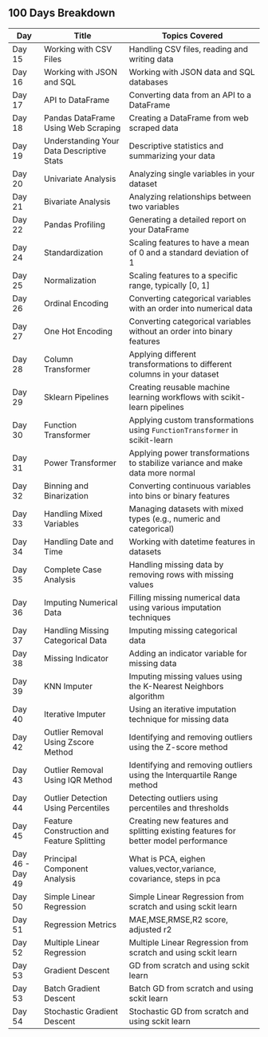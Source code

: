 ## 100 Days Breakdown

| Day   | Title                              | Topics Covered                                                                 |
|-------|------------------------------------|--------------------------------------------------------------------------------|
| Day 15 | Working with CSV Files             | Handling CSV files, reading and writing data                                     |
| Day 16 | Working with JSON and SQL          | Working with JSON data and SQL databases                                        |
| Day 17 | API to DataFrame                   | Converting data from an API to a DataFrame                                       |
| Day 18 | Pandas DataFrame Using Web Scraping | Creating a DataFrame from web scraped data                                      |
| Day 19 | Understanding Your Data Descriptive Stats | Descriptive statistics and summarizing your data                                |
| Day 20 | Univariate Analysis                | Analyzing single variables in your dataset                                      |
| Day 21 | Bivariate Analysis                 | Analyzing relationships between two variables                                   |
| Day 22 | Pandas Profiling                   | Generating a detailed report on your DataFrame                                  |
| Day 24 | Standardization                    | Scaling features to have a mean of 0 and a standard deviation of 1             |
| Day 25 | Normalization                      | Scaling features to a specific range, typically [0, 1]                         |
| Day 26 | Ordinal Encoding                   | Converting categorical variables with an order into numerical data             |
| Day 27 | One Hot Encoding                   | Converting categorical variables without an order into binary features         |
| Day 28 | Column Transformer                 | Applying different transformations to different columns in your dataset        |
| Day 29 | Sklearn Pipelines                  | Creating reusable machine learning workflows with scikit-learn pipelines        |
| Day 30 | Function Transformer               | Applying custom transformations using `FunctionTransformer` in scikit-learn    |
| Day 31 | Power Transformer                  | Applying power transformations to stabilize variance and make data more normal |
| Day 32 | Binning and Binarization           | Converting continuous variables into bins or binary features                   |
| Day 33 | Handling Mixed Variables           | Managing datasets with mixed types (e.g., numeric and categorical)             |
| Day 34 | Handling Date and Time             | Working with datetime features in datasets                                     |
| Day 35 | Complete Case Analysis             | Handling missing data by removing rows with missing values                     |
| Day 36 | Imputing Numerical Data           | Filling missing numerical data using various imputation techniques             |
| Day 37 | Handling Missing Categorical Data  | Imputing missing categorical data                                              |
| Day 38 | Missing Indicator                  | Adding an indicator variable for missing data                                  |
| Day 39 | KNN Imputer                        | Imputing missing values using the K-Nearest Neighbors algorithm                |
| Day 40 | Iterative Imputer                  | Using an iterative imputation technique for missing data                       |
| Day 42 | Outlier Removal Using Zscore Method| Identifying and removing outliers using the Z-score method                     |
| Day 43 | Outlier Removal Using IQR Method   | Identifying and removing outliers using the Interquartile Range method         |
| Day 44 | Outlier Detection Using Percentiles | Detecting outliers using percentiles and thresholds                             |
| Day 45 | Feature Construction and Feature Splitting | Creating new features and splitting existing features for better model performance |
| Day 46 - Day 49 | Principal Component Analysis  | What is PCA, eighen values,vector,variance, covariance, steps in pca |
| Day 50| Simple Linear Regression  | Simple Linear Regression from scratch and using sckit learn |
| Day 51|  Regression Metrics | MAE,MSE,RMSE,R2 score, adjusted r2|
| Day 52| Multiple Linear Regression  | Multiple Linear Regression from scratch and using sckit learn |
| Day 53| Gradient Descent | GD from scratch and using sckit learn |
| Day 53| Batch Gradient Descent | Batch GD from scratch and using sckit learn |
| Day 54| Stochastic Gradient Descent | Stochastic GD from scratch and using sckit learn |
